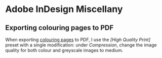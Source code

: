 <!---
# This file is distributed under the Creative Commons Attribution 4.0
# International License. To view a copy of this license, please visit
# <http://creativecommons.org/licenses/by/4.0/>.

collections:
  - 'adobe-creative-cloud'
  - 'notes'
git: '$Metadata$'
template: .templates/note.html.twig
--->

Adobe InDesign Miscellany
=========================

## Exporting colouring pages to PDF

When exporting [colouring pages][] to PDF, I use the *\[High Quality
Print\]* preset with a single modification: under *Compression*, change
the image quality for both colour and greyscale images to medium.

  [colouring pages]: <https://www.robotinaponcho.net/crap/>
